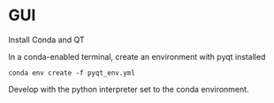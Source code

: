 # GUI

Install Conda and QT

In a conda-enabled terminal, create an environment with pyqt installed

```
conda env create -f pyqt_env.yml
```

Develop with the python interpreter set to the conda environment.
